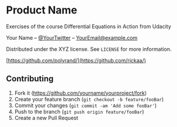 # Product Name
Exercises of the course Differential Equations in Action from Udacity



Your Name – [@YourTwitter](https://twitter.com/) – YourEmail@example.com

Distributed under the XYZ license. See ``LICENSE`` for more information.

[https://github.com/polyrand/](https://github.com/rickaa/)

## Contributing

1. Fork it (<https://github.com/yourname/yourproject/fork>)
2. Create your feature branch (`git checkout -b feature/fooBar`)
3. Commit your changes (`git commit -am 'Add some fooBar'`)
4. Push to the branch (`git push origin feature/fooBar`)
5. Create a new Pull Request
